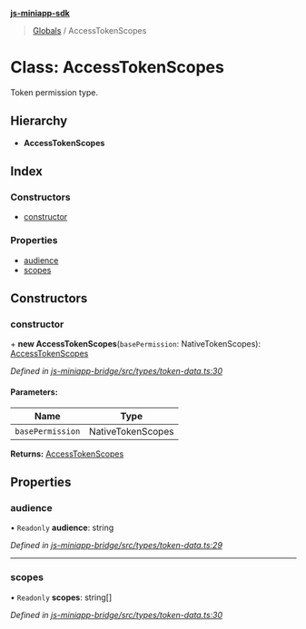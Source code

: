 **[js-miniapp-sdk](../README.md)**

> [Globals](../README.md) / AccessTokenScopes

# Class: AccessTokenScopes

Token permission type.

## Hierarchy

* **AccessTokenScopes**

## Index

### Constructors

* [constructor](accesstokenscopes.md#constructor)

### Properties

* [audience](accesstokenscopes.md#audience)
* [scopes](accesstokenscopes.md#scopes)

## Constructors

### constructor

\+ **new AccessTokenScopes**(`basePermission`: NativeTokenScopes): [AccessTokenScopes](accesstokenscopes.md)

*Defined in [js-miniapp-bridge/src/types/token-data.ts:30](https://github.com/rakutentech/js-miniapp/blob/549763f/js-miniapp-bridge/src/types/token-data.ts#L30)*

#### Parameters:

Name | Type |
------ | ------ |
`basePermission` | NativeTokenScopes |

**Returns:** [AccessTokenScopes](accesstokenscopes.md)

## Properties

### audience

• `Readonly` **audience**: string

*Defined in [js-miniapp-bridge/src/types/token-data.ts:29](https://github.com/rakutentech/js-miniapp/blob/549763f/js-miniapp-bridge/src/types/token-data.ts#L29)*

___

### scopes

• `Readonly` **scopes**: string[]

*Defined in [js-miniapp-bridge/src/types/token-data.ts:30](https://github.com/rakutentech/js-miniapp/blob/549763f/js-miniapp-bridge/src/types/token-data.ts#L30)*
